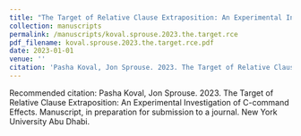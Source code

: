 ```yaml
---
title: "The Target of Relative Clause Extraposition: An Experimental Investigation of C-command Effects"
collection: manuscripts
permalink: /manuscripts/koval.sprouse.2023.the.target.rce
pdf_filename: koval.sprouse.2023.the.target.rce.pdf
date: 2023-01-01
venue: ''
citation: 'Pasha Koval, Jon Sprouse. 2023. The Target of Relative Clause Extraposition: An Experimental Investigation of C-command Effects. Manuscript, in preparation for submission to a journal. New York University Abu Dhabi.'
---
```


Recommended citation: Pasha Koval, Jon Sprouse. 2023. The Target of Relative Clause Extraposition: An Experimental Investigation of C-command Effects. Manuscript, in preparation for submission to a journal. New York University Abu Dhabi.